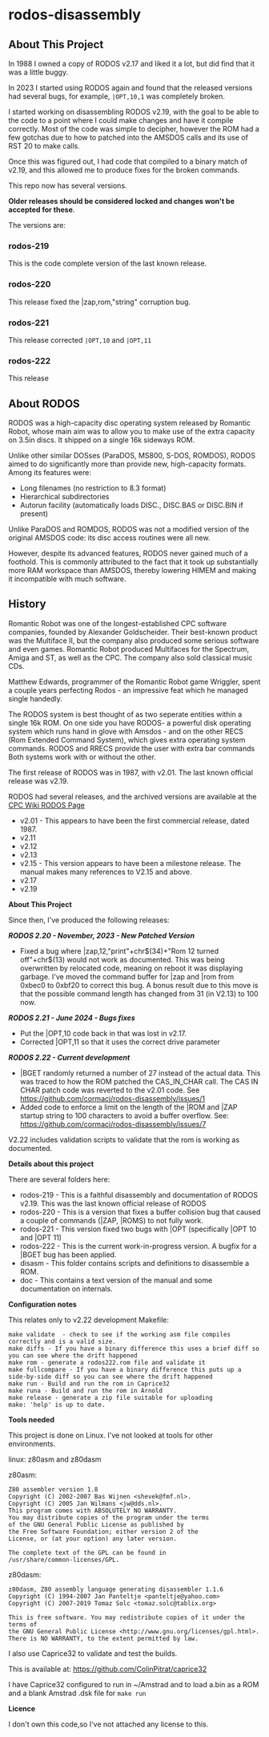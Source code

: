 # rodos-disassembly

## About This Project

In 1988 I owned a copy of RODOS v2.17 and liked it a lot, but did find that it was a little buggy.

In 2023 I started using RODOS again and found that the released versions had several bugs, for example, `|OPT,10,1` was completely broken.

I started working on disassembling RODOS v2.19, with the goal to be able to the code to a point where I could make changes and have it compile correctly. Most of the code was simple to decipher, however the ROM had a few gotchas due to how to patched into the AMSDOS calls and its use of RST 20 to make calls.

Once this was figured out, I had code that compiled to a binary match of v2.19, and this allowed me to produce fixes for the broken commands.

This repo now has several versions.

**Older releases should be considered locked and changes won't be accepted for these**.

The versions are:
### rodos-219

This is the code complete version of the last known release.

### rodos-220

This release fixed the |zap,rom,"string" corruption bug.

### rodos-221

This release corrected `|OPT,10` and `|OPT,11`

### rodos-222

This release

## About RODOS

RODOS was a high-capacity disc operating system released by Romantic Robot, whose main aim was to allow you to make use of the extra capacity on 3.5in discs. It shipped on a single 16k sideways ROM.

Unlike other similar DOSses (ParaDOS, MS800, S-DOS, ROMDOS), RODOS aimed to do significantly more than provide new, high-capacity formats. Among its features were:

* Long filenames (no restriction to 8.3 format)
* Hierarchical subdirectories
* Autorun facility (automatically loads DISC., DISC.BAS or DISC.BIN if present)

Unlike ParaDOS and ROMDOS, RODOS was not a modified version of the original AMSDOS code: its disc access routines were all new.

However, despite its advanced features, RODOS never gained much of a foothold. This is commonly attributed to the fact that it took up substantially more RAM workspace than AMSDOS, thereby lowering HIMEM and making it incompatible with much software.

## History

Romantic Robot was one of the longest-established CPC software companies, founded by Alexander Goldscheider. Their best-known product was the Multiface II, but the company also produced some serious software and even games. Romantic Robot produced Multifaces for the Spectrum, Amiga and ST, as well as the CPC. The company also sold classical music CDs.

Matthew Edwards, programmer of the Romantic Robot game Wriggler, spent a couple years perfecting Rodos - an impressive feat which he managed single handedly.

The RODOS system is best thought of as two seperate entities within a single 16k ROM. On one side you have RODOS- a powerful disk operating system which runs hand in glove with Amsdos - and on the other RECS (Rom Extended Command System), which gives extra operating system commands. RODOS and RRECS provide the user with extra bar commands Both systems work with or without the other.

The first release of RODOS was in 1987, with v2.01. The last known official release was v2.19.

RODOS had several releases, and the archived versions are available at the [CPC Wiki RODOS Page](https://www.cpcwiki.eu/index.php/RODOS)

* v2.01 - This appears to have been the first commercial release, dated 1987.
* v2.11
* v2.12
* v2.13
* v2.15 - This version appears to have been a milestone release. The manual makes many references to V2.15 and above.
* v2.17
* v2.19

**About This Project**

Since then, I've produced the following releases:

***RODOS 2.20 - November, 2023 - New Patched Version***

-  Fixed a bug where |zap,12,"print"+chr$(34)+"Rom 12 turned off"+chr$(13) would not work as documented. This was being overwritten by relocated code, meaning on reboot it was displaying garbage. I've moved the command buffer for |zap and |rom from 0xbec0 to 0xbf20 to correct this bug. A bonus result due to this move is that  the possible command length has changed from 31 (in V2.13) to 100 now.

***RODOS 2.21 - June 2024 - Bugs fixes***
- Put the |OPT,10 code back in that was lost in v2.17.
- Corrected |OPT,11 so that it uses the correct drive parameter

***RODOS 2.22 - Current development***
- |BGET randomly returned a number of 27 instead of the actual data. This was traced to how the ROM patched the CAS_IN_CHAR call. The CAS IN CHAR patch code was reverted to the v2.01 code. See https://github.com/cormacj/rodos-disassembly/issues/1
- Added code to enforce a limit on the length of the |ROM and |ZAP startup string to 100 characters to avoid a buffer overflow.  See: https://github.com/cormacj/rodos-disassembly/issues/7

V2.22 includes validation scripts to validate that the rom is working as documented.

**Details about this project**

There are several folders here:
* rodos-219 - This is a faithful disassembly and documentation of RODOS v2.19. This was the last known official release of RODOS
* rodos-220 - This is a version that fixes a buffer collision bug that caused a couple of commands (|ZAP, |ROMS) to not fully work.
* rodos-221 - This version fixed two bugs with |OPT (specifically |OPT 10 and |OPT 11)
* rodos-222 - This is the current work-in-progress version. A bugfix for a |BGET bug has been applied.
* disasm - This folder contains scripts and definitions to disassemble a ROM.
* doc - This contains a text version of the manual and some documentation on internals.

**Configuration notes**

This relates only to v2.22 development
Makefile:
```
make validate  - check to see if the working asm file compiles correctly and is a valid size.
make diffs - If you have a binary difference this uses a brief diff so you can see where the drift happened
make rom - generate a rodos222.rom file and validate it
make fullcompare - If you have a binary difference this puts up a side-by-side diff so you can see where the drift happened
make run - Build and run the rom in Caprice32
make runa - Build and run the rom in Arnold
make release - generate a zip file suitable for uploading
make: 'help' is up to date.
```


**Tools needed**

This project is done on Linux. I've not looked at tools for other environments.

linux: z80asm and z80dasm

z80asm:
```
Z80 assembler version 1.8
Copyright (C) 2002-2007 Bas Wijnen <shevek@fmf.nl>.
Copyright (C) 2005 Jan Wilmans <jw@dds.nl>.
This program comes with ABSOLUTELY NO WARRANTY.
You may distribute copies of the program under the terms
of the GNU General Public License as published by
the Free Software Foundation; either version 2 of the
License, or (at your option) any later version.

The complete text of the GPL can be found in
/usr/share/common-licenses/GPL.
```

z80dasm:
```
z80dasm, Z80 assembly language generating disassembler 1.1.6
Copyright (C) 1994-2007 Jan Panteltje <panteltje@yahoo.com>
Copyright (C) 2007-2019 Tomaz Solc <tomaz.solc@tablix.org>

This is free software. You may redistribute copies of it under the terms of
the GNU General Public License <http://www.gnu.org/licenses/gpl.html>.
There is NO WARRANTY, to the extent permitted by law.
```
I also use Caprice32 to validate and test the builds.

This is available at: https://github.com/ColinPitrat/caprice32

I have Caprice32 configured to run in ~/Amstrad and to load a.bin as a ROM and a blank Amstrad .dsk file for `make run`

**Licence**

I don't own this code,so I've not attached any license to this.
